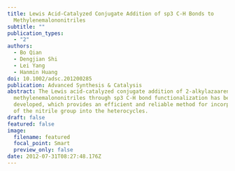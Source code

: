 ```yaml
---
title: Lewis Acid-Catalyzed Conjugate Addition of sp3 C-H Bonds to
  Methylenemalononitriles
subtitle: ""
publication_types:
  - "2"
authors:
  - Bo Qian
  - Dengjian Shi
  - Lei Yang
  - Hanmin Huang
doi: 10.1002/adsc.201200285
publication: Advanced Synthesis & Catalysis
abstract: The Lewis acid-catalyzed conjugate addition of 2-alkylazaarenes to
  methylenemalononitriles through sp3 C-H bond functionalization has been
  developed, which provides an efficient and reliable method for incorporation
  of the nitrile group into the heterocycles.
draft: false
featured: false
image:
  filename: featured
  focal_point: Smart
  preview_only: false
date: 2012-07-31T08:27:48.176Z
---
```

